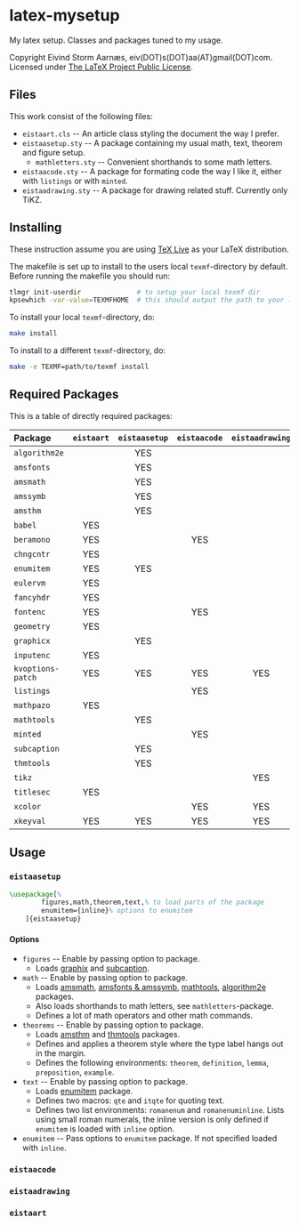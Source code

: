 latex-mysetup
=============

My latex setup. Classes and packages tuned to my usage.

Copyright Eivind Storm Aarnæs, eiv(DOT)s(DOT)aa(AT)gmail(DOT)com.  
Licensed under [The LaTeX Project Public License](http://latex-project.org/lppl/).

Files
-----

This work consist of the following files:

 * `eistaart.cls` -- An article class styling the document the way I prefer.
 * `eistaasetup.sty` -- A package containing my usual math, text, theorem and figure setup.
   * `mathletters.sty` -- Convenient shorthands to some math letters.
 * `eistaacode.sty` -- A package for formating code the way I like it, either with `listings` or
   with `minted`.
 * `eistaadrawing.sty` -- A package for drawing related stuff. Currently only TiKZ.

Installing
----------

These instruction assume you are using [TeX Live](https://www.tug.org/texlive/) as your LaTeX
distribution.

The makefile is set up to install to the users local `texmf`-directory by default. Before running
the makefile you should run:

```bash
tlmgr init-userdir              # to setup your local texmf dir
kpsewhich -var-value=TEXMFHOME  # this should output the path to your local texmf dir
```

To install your local `texmf`-directory, do:

```bash
make install
```

To install to a different `texmf`-directory, do:

```bash
make -e TEXMF=path/to/texmf install
```

Required Packages
-----------------

This is a table of directly required packages:

| Package           | `eistaart`      | `eistaasetup`   | `eistaacode`    | `eistaadrawing` |
|:----------------- |:---------------:|:---------------:|:---------------:|:---------------:|
| `algorithm2e`     |                 | YES             |                 |                 |
| `amsfonts`        |                 | YES             |                 |                 |
| `amsmath`         |                 | YES             |                 |                 |
| `amssymb`         |                 | YES             |                 |                 |
| `amsthm`          |                 | YES             |                 |                 |
| `babel`           | YES             |                 |                 |                 |
| `beramono`        | YES             |                 | YES             |                 |
| `chngcntr`        | YES             |                 |                 |                 |
| `enumitem`        | YES             | YES             |                 |                 |
| `eulervm`         | YES             |                 |                 |                 |
| `fancyhdr`        | YES             |                 |                 |                 |
| `fontenc`         | YES             |                 | YES             |                 |
| `geometry`        | YES             |                 |                 |                 |
| `graphicx`        |                 | YES             |                 |                 |
| `inputenc`        | YES             |                 |                 |                 |
| `kvoptions-patch` | YES             | YES             | YES             | YES             |
| `listings`        |                 |                 | YES             |                 |
| `mathpazo`        | YES             |                 |                 |                 |
| `mathtools`       |                 | YES             |                 |                 |
| `minted`          |                 |                 | YES             |                 |
| `subcaption`      |                 | YES             |                 |                 |
| `thmtools`        |                 | YES             |                 |                 |
| `tikz`            |                 |                 |                 | YES             |
| `titlesec`        | YES             |                 |                 |                 |
| `xcolor`          |                 |                 | YES             | YES             |
| `xkeyval`         | YES             | YES             | YES             | YES             |

Usage
-----

### `eistaasetup`

```latex
\usepackage[%
        figures,math,theorem,text,% to load parts of the package
        enumitem={inline}% options to enumitem
    ]{eistaasetup}
```

#### Options

 * `figures` -- Enable by passing option to package.
   * Loads [graphix](http://ctan.org/pkg/graphicx) and [subcaption](http://ctan.org/pkg/graphicx).
 * `math` -- Enable by passing option to package.
   * Loads [amsmath](http://ctan.org/pkg/graphicx), [amsfonts & amssymb](http://ctan.org/pkg/amsfonts),
     [mathtools](http://ctan.org/pkg/mathtools), [algorithm2e](http://ctan.org/pkg/algorithm2e)
     packages.
   * Also loads shorthands to math letters, see `mathletters`-package.
   * Defines a lot of math operators and other math commands.
 * `theorems` -- Enable by passing option to package.
   * Loads [amsthm](http://ctan.org/pkg/amsthm) and [thmtools](http://ctan.org/pkg/thmtools)
     packages.
   * Defines and applies a theorem style where the type label hangs out in the margin.
   * Defines the following environments: `theorem`, `definition`, `lemma`, `preposition`, `example`.
 * `text` -- Enable by passing option to package.
   * Loads [enumitem](http://ctan.org/pkg/enumitem) package.
   * Defines two macros: `qte` and `itqte` for quoting text.
   * Defines two list environments: `romanenum` and `romanenuminline`. Lists using small roman numerals,
     the inline version is only defined if `enumitem` is loaded with `inline` option.
 * `enumitem` -- Pass options to `enumitem` package. If not specified loaded with `inline`.

### `eistaacode`



### `eistaadrawing`



### `eistaart`



